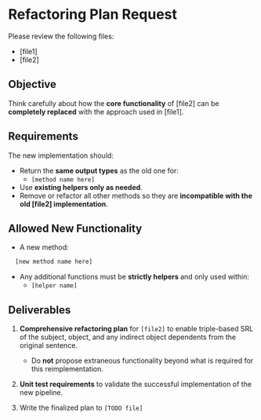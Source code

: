 # Refactoring Plan Request

Please review the following files:  
- [file1]
- [file2]

## Objective
Think carefully about how the **core functionality** of [file2] can be **completely replaced** with the approach used in [file1].

## Requirements
The new implementation should:
- Return the **same output types** as the old one for:
  - `[method name here]`
- Use **existing helpers only as needed**.
- Remove or refactor all other methods so they are **incompatible with the old [file2] implementation**.

## Allowed New Functionality
- A new method:  
```python
  [new method name here]
```

* Any additional functions must be **strictly helpers** and only used within:
  * `[helper name]`

## Deliverables

1. **Comprehensive refactoring plan** for `[file2]` to enable triple-based SRL of the subject, object, and any indirect object dependents from the original sentence.
   * Do **not** propose extraneous functionality beyond what is required for this reimplementation.

2. **Unit test requirements** to validate the successful implementation of the new pipeline.

3. Write the finalized plan to `[TODO file]`